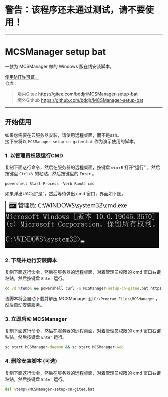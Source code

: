 # 警告：该程序还未通过测试，请不要使用！

***

# MCSManager setup bat
一款为 MCSManager 做的 Windows 版在线安装脚本。  

[使用MIT许可证。](https://mit-license.org)  
仓库：  
> 境内Gitee https://gitee.com/bddjr/MCSManager-setup-bat  
> 境外Github https://github.com/bddjr/MCSManager-setup-bat

***
## 开始使用
如果您需要在云服务器安装，请使用远程桌面，而不是ssh。  
接下来将以 `MCSManager-setup-cn-gitee.bat` 作为演示使用的脚本。  

### 1. 以管理员权限运行CMD  
复制下面这行命令，然后在服务器的远程桌面，按键盘 `win`+`R` 打开“运行” ，然后按键盘 `Ctrl`+`V` 的粘贴，然后按键盘的 `Enter` 。  
```
powershell Start-Process -Verb RunAs cmd
```

如果弹出UAC点“是”，然后等待弹出 cmd 窗口，界面如下图。  

![cmd](README/cmd.jpg)

### 2. 下载并运行安装脚本
复制下面这行命令，然后在服务器的远程桌面，对着管理员权限的 cmd 窗口右键粘贴，然后按键盘 `Enter` 运行。  
```cmd
cd /d %temp% && powershell curl -o MCSManager-setup-cn-gitee.bat https://gitee.com/bddjr/MCSManager-setup-bat/raw/main/MCSManager-setup-cn-gitee.bat && .\MCSManager-setup-cn-gitee.bat nopause
```
该脚本将会自动下载并解压 MCSManager 到 `C:\Program Files\MCSManager` ，然后自动安装服务。  

### 3. 立即启动 MCSManager
复制下面这行命令，然后在服务器的远程桌面，对着管理员权限的 cmd 窗口右键粘贴，然后按键盘 `Enter` 运行。  
```cmd
sc start MCSManager-daemon && sc start MCSManager-web
```

### 4. 删除安装脚本 (可选)
复制下面这行命令，然后在服务器的远程桌面，对着管理员权限的 cmd 窗口右键粘贴，然后按键盘 `Enter` 运行。  
```cmd
del %temp%\MCSManager-setup-cn-gitee.bat
```
